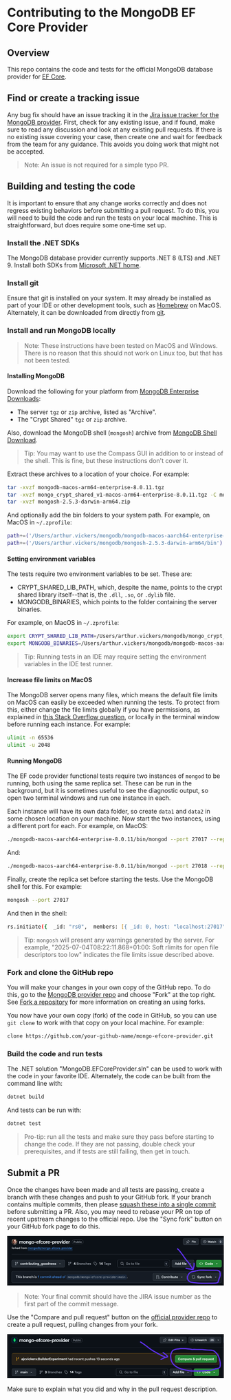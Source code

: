 # Contributing to the MongoDB EF Core Provider

## Overview

This repo contains the code and tests for the official MongoDB database provider for [EF Core](https://github.com/dotnet/efcore).

## Find or create a tracking issue

Any bug fix should have an issue tracking it in the [Jira issue tracker for the MongoDB provider](https://jira.mongodb.org/projects/EF/issues/). First, check for any existing issue, and if found, make sure to read any discussion and look at any existing pull requests. If there is no existing issue covering your case, then create one and wait for feedback from the team for any guidance. This avoids you doing work that might not be accepted.

> Note: An issue is not required for a simple typo PR.

## Building and testing the code

It is important to ensure that any change works correctly and does not regress existing behaviors before submitting a pull request. To do this, you will need to build the code and run the tests on your local machine. This is straightforward, but does require some one-time set up.

### Install the .NET SDKs

The MongoDB database provider currently supports .NET 8 (LTS) and .NET 9. Install both SDKs from [Microsoft .NET home](https://dotnet.microsoft.com/download).

### Install git

Ensure that git is installed on your system. It may already be installed as part of your IDE or other development tools, such as [Homebrew](https://brew.sh/) on MacOS. Alternately, it can be downloaded from directly from [git](https://git-scm.com/downloads).

### Install and run MongoDB locally

> Note: These instructions have been tested on MacOS and Windows. There is no reason that this should not work on Linux too, but that has not been tested.

#### Installing MongoDB

Download the following for your platform from [MongoDB Enterprise Downloads](https://www.mongodb.com/try/download/enterprise-advanced/releases):
- The server `tgz` or `zip` archive, listed as "Archive".
- The "Crypt Shared" `tgz` or `zip` archive.

Also, download the MongoDB shell (`mongosh`) archive from [MongoDB Shell Download](https://www.mongodb.com/try/download/compass).

> Tip: You may want to use the Compass GUI in addition to or instead of the shell. This is fine, but these instructions don't cover it.

Extract these archives to a location of your choice. For example:

```zsh
tar -xvzf mongodb-macos-arm64-enterprise-8.0.11.tgz
tar -xvzf mongo_crypt_shared_v1-macos-arm64-enterprise-8.0.11.tgz -C mongo_crypt_shared_v1-macos-arm64-enterprise-8.0.11
tar -xvzf mongosh-2.5.3-darwin-arm64.zip
```

And optionally add the bin folders to your system path. For example, on MacOS in `~/.zprofile`:

```zsh
path+=('/Users/arthur.vickers/mongodb/mongodb-macos-aarch64-enterprise-8.0.11/bin')
path+=('/Users/arthur.vickers/mongodb/mongosh-2.5.3-darwin-arm64/bin')
```

#### Setting environment variables

The tests require two environment variables to be set. These are:

- CRYPT_SHARED_LIB_PATH, which, despite the name, points to the crypt shared library itself--that is, the `.dll`, `.so`, or `.dylib` file.
- MONGODB_BINARIES, which points to the folder containing the server binaries.

For example, on MacOS in `~/.zprofile`:

```zsh
export CRYPT_SHARED_LIB_PATH=/Users/arthur.vickers/mongodb/mongo_crypt_shared_v1-macos-arm64-enterprise-8.0.11/lib/mongo_crypt_v1.dylib
export MONGODB_BINARIES=/Users/arthur.vickers/mongodb/mongodb-macos-aarch64-enterprise-8.0.11/bin
```

> Tip: Running tests in an IDE may require setting the environment variables in the IDE test runner.

#### Increase file limits on MacOS

The MongoDB server opens many files, which means the default file limits on MacOS can easily be exceeded when running the tests. To protect from this, either change the file limits globally if you have permissions, as explained in [this Stack Overflow question](https://stackoverflow.com/questions/35110651/warning-soft-rlimits-too-low-number-of-files-is-256-should-be-at-least-100), or locally in the terminal window before running each instance. For example:

```zsh
ulimit -n 65536
ulimit -u 2048
```

#### Running MongoDB

The EF code provider functional tests require two instances of `mongod` to be running, both using the same replica set. These can be run in the background, but it is sometimes useful to see the diagnostic output, so open two terminal windows and run one instance in each.

Each instance will have its own data folder, so create `data1` and `data2` in some chosen location on your machine. Now start the two instances, using a different port for each. For example, on MacOS:

```zsh
./mongodb-macos-aarch64-enterprise-8.0.11/bin/mongod --port 27017 --replSet "rs0" --dbpath data1
```

And:

```zsh
./mongodb-macos-aarch64-enterprise-8.0.11/bin/mongod --port 27018 --replSet "rs0" --dbpath data2
```

Finally, create the replica set before starting the tests. Use the MongoDB shell for this. For example:

```zsh
mongosh --port 27017
```

And then in the shell:

```zsh
rs.initiate({  _id: "rs0",  members: [{ _id: 0, host: "localhost:27017" }, { _id: 1, host: "localhost:27018" }]})
```

> Tip: `mongosh` will present any warnings generated by the server. For example, "2025-07-04T08:22:11.868+01:00: Soft rlimits for open file descriptors too low" indicates the file limits issue described above.

### Fork and clone the GitHub repo

You will make your changes in your own copy of the GitHub repo. To do this, go to the [MongoDB provider repo](https://github.com/mongodb/mongo-efcore-provider) and choose "Fork" at the top right. See [Fork a repository](https://docs.github.com/en/pull-requests/collaborating-with-pull-requests/working-with-forks/fork-a-repo) for more information on creating an using forks.

You now have your own copy (fork) of the code in GitHub, so you can use `git clone` to work with that copy on your local machine. For example:

```bash
clone https://github.com/your-github-name/mongo-efcore-provider.git
```

### Build the code and run tests

The .NET solution "MongoDB.EFCoreProvider.sln" can be used to work with the code in your favorite IDE. Alternately, the code can be built from the command line with:

```zsh
dotnet build
```

And tests can be run with:

```zsh
dotnet test
```

> Pro-tip: run all the tests and make sure they pass before starting to change the code. If they are not passing, double check your prerequisites, and if tests are still failing, then get in touch.

## Submit a PR

Once the changes have been made and all tests are passing, create a branch with these changes and push to your GitHub fork. If your branch contains multiple commits, then please [squash these into a single commit](https://stackoverflow.com/questions/5189560/how-do-i-squash-my-last-n-commits-together) before submitting a PR. Also, you may need to rebase your PR on top of recent upstream changes to the official repo. Use the "Sync fork" button on your GitHub fork page to do this.

![Syncing your fork with upstream changes](syncfork.png)

> Note: Your final commit should have the JIRA issue number as the first part of the commit message.

Use the "Compare and pull request" button on the [official provider repo](https://github.com/mongodb/mongo-efcore-provider) to create a pull request, pulling changes from your fork.

![Creating a PR from your fork](createpr.png)

Make sure to explain what you did and why in the pull request description.
